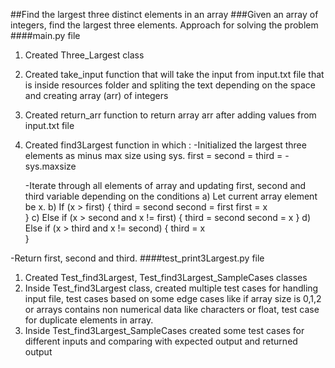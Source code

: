 ##Find the largest three distinct elements in an array
###Given an array of integers, find the largest three elements.
Approach for solving the problem
####main.py file
1) Created Three_Largest class
2) Created take_input function that will take the input from input.txt file that is inside resources folder and spliting the text depending on the space and creating array (arr) of integers
3) Created return_arr function to return array arr after adding values from input.txt file
4) Created find3Largest function in which :
   -Initialized the largest three elements as minus max size using sys.
       first = second = third = -sys.maxsize

   -Iterate through all elements of array and updating first, second and third variable depending on the conditions
    a) Let current array element be x.
    b) If (x > first)
        {
            third = second
            second = first
            first = x   
        }
    c)  Else if (x > second and x != first)
        {
            third = second
            second = x 
        }
    d)  Else if (x > third and x != second)
        {
            third = x  
        }

  -Return first, second and third.
####test_print3Largest.py file
1) Created Test_find3Largest, Test_find3Largest_SampleCases classes
2) Inside Test_find3Largest class, created multiple test cases for handling input file, test cases based on some edge cases like if array size is 0,1,2 or arrays contains non numerical data like characters or float, test case for duplicate elements in array.
3) Inside Test_find3Largest_SampleCases created some test cases for different inputs and comparing with expected output and returned output
